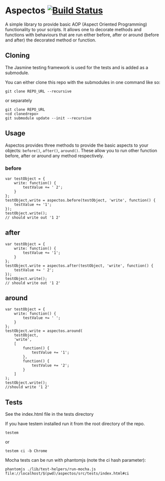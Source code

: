 # Aspectos [![Build Status](https://secure.travis-ci.org/lawrencec/aspectos.png)](http://travis-ci.org/lawrencec/aspectos)


A simple library to provide basic AOP (Aspect Oriented Programming) functionality to your scripts. It allows one to decorate
methods and functions with behaviours that are run either before, after or around (before and after) the decorated
method or function.

## Cloning

The Jasmine testing framework is used for the tests and is added as a submodule.

You can either clone this repo with the submodules in one command like so:

    git clone REPO_URL --recursive

or separately

    git clone REPO_URL
    <cd clonedrepo>
    git submodule update --init --recursive

## Usage

Aspectos provides three methods to provide the basic aspects to your objects:
 <code>before()</code>, <code>after()</code>, <code>around()</code>. These allow
 you to run other function before, after or around any method respectively.


### before


    var testObject = {
        write: function() {
            testValue += ' 2';
        }
    };
    testObject.write = aspectos.before(testObject, 'write', function() {
        testValue += '1';
    });
    testObject.write();
    // should write out '1 2'

## after

    var testObject = {
        write: function() {
            testValue += '1';
        }
    };
    testObject.write = aspectos.after(testObject, 'write', function() {
        testValue += ' 2';
    });
    testObject.write();
    // should write out '1 2'

## around
    var testObject = {
        write: function() {
            testValue += ' ';
        }
    };
    testObject.write = aspectos.around(
        testObject,
        'write',
        [
            function() {
                testValue += '1';
            },
            function() {
                testValue += '2';
            }
        ]
    );
    testObject.write();
    //should write '1 2'

## Tests

See the index.html file in the tests directory

If you have testem installed run it from the root directory of the repo.

    testem

or


    testem ci -b Chrome

Mocha tests can be run with phantomjs (note the ci hash parameter):

    phantomjs ./lib/test-helpers/run-mocha.js file://localhost/$(pwd)/aspectos/src/tests/index.html#ci